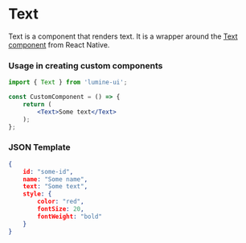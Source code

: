 # Text

Text is a component that renders text.
It is a wrapper around the [Text component](https://facebook.github.io/react-native/docs/text.html) from React Native.


### Usage in creating custom components

```jsx
import { Text } from 'lumine-ui';

const CustomComponent = () => {
    return (
        <Text>Some text</Text>
    );
};
```

### JSON Template


```json
{
    id: "some-id",
    name: "Some name",
    text: "Some text",
    style: {
        color: "red",
        fontSize: 20,
        fontWeight: "bold"
    }
}
```
<br>